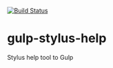 [![Build Status](https://drone.io/github.com/tetor/gulp-stylus-help/status.png)](https://drone.io/github.com/tetor/gulp-stylus-help/latest)

# gulp-stylus-help

Stylus help tool to Gulp
